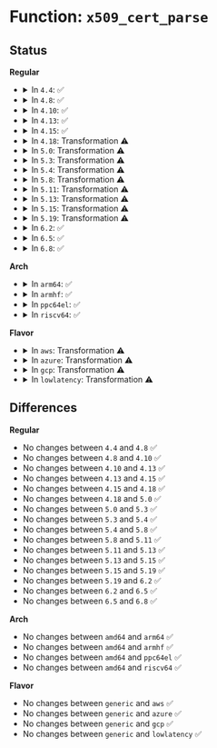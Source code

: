 # Function: <code>x509_cert_parse</code>

## Status
<b>Regular</b>
<ul>
<li>
<details>
<summary>In <code>4.4</code>: ✅</summary>

```c
struct x509_certificate *x509_cert_parse(const void *data, size_t datalen);
```

**Collision:** Unique Global

**Inline:** No

**Transformation:** False

**Instances:**

```
In crypto/asymmetric_keys/x509_cert_parser.c (ffffffff813ad090)
Location: crypto/asymmetric_keys/x509_cert_parser.c:68
Inline: False
Direct callers:
  - crypto/asymmetric_keys/x509_public_key.c:x509_key_preparse
  - crypto/asymmetric_keys/pkcs7_parser.c:pkcs7_extract_cert
```
**Symbols:**

```
ffffffff813ad090-ffffffff813ad200: x509_cert_parse (STB_GLOBAL)
```
</details>
</li>
<li>
<details>
<summary>In <code>4.8</code>: ✅</summary>

```c
struct x509_certificate *x509_cert_parse(const void *data, size_t datalen);
```

**Collision:** Unique Global

**Inline:** No

**Transformation:** False

**Instances:**

```
In crypto/asymmetric_keys/x509_cert_parser.c (ffffffff813f0f30)
Location: crypto/asymmetric_keys/x509_cert_parser.c:64
Inline: False
Direct callers:
  - crypto/asymmetric_keys/x509_public_key.c:x509_key_preparse
  - crypto/asymmetric_keys/pkcs7_parser.c:pkcs7_extract_cert
```
**Symbols:**

```
ffffffff813f0f30-ffffffff813f1102: x509_cert_parse (STB_GLOBAL)
```
</details>
</li>
<li>
<details>
<summary>In <code>4.10</code>: ✅</summary>

```c
struct x509_certificate *x509_cert_parse(const void *data, size_t datalen);
```

**Collision:** Unique Global

**Inline:** No

**Transformation:** False

**Instances:**

```
In crypto/asymmetric_keys/x509_cert_parser.c (ffffffff8140a7b0)
Location: crypto/asymmetric_keys/x509_cert_parser.c:64
Inline: False
Direct callers:
  - crypto/asymmetric_keys/x509_public_key.c:x509_key_preparse
  - crypto/asymmetric_keys/pkcs7_parser.c:pkcs7_extract_cert
```
**Symbols:**

```
ffffffff8140a7b0-ffffffff8140a960: x509_cert_parse (STB_GLOBAL)
```
</details>
</li>
<li>
<details>
<summary>In <code>4.13</code>: ✅</summary>

```c
struct x509_certificate *x509_cert_parse(const void *data, size_t datalen);
```

**Collision:** Unique Global

**Inline:** No

**Transformation:** False

**Instances:**

```
In crypto/asymmetric_keys/x509_cert_parser.c (ffffffff81418300)
Location: crypto/asymmetric_keys/x509_cert_parser.c:64
Inline: False
Direct callers:
  - crypto/asymmetric_keys/x509_public_key.c:x509_key_preparse
  - crypto/asymmetric_keys/pkcs7_parser.c:pkcs7_extract_cert
```
**Symbols:**

```
ffffffff81418300-ffffffff814184b9: x509_cert_parse (STB_GLOBAL)
```
</details>
</li>
<li>
<details>
<summary>In <code>4.15</code>: ✅</summary>

```c
struct x509_certificate *x509_cert_parse(const void *data, size_t datalen);
```

**Collision:** Unique Global

**Inline:** No

**Transformation:** False

**Instances:**

```
In crypto/asymmetric_keys/x509_cert_parser.c (ffffffff81442df0)
Location: crypto/asymmetric_keys/x509_cert_parser.c:64
Inline: False
Direct callers:
  - crypto/asymmetric_keys/x509_public_key.c:x509_key_preparse
  - crypto/asymmetric_keys/pkcs7_parser.c:pkcs7_extract_cert
```
**Symbols:**

```
ffffffff81442df0-ffffffff81442fa9: x509_cert_parse (STB_GLOBAL)
```
</details>
</li>
<li>
<details>
<summary>In <code>4.18</code>: Transformation ⚠️</summary>

```c
struct x509_certificate *x509_cert_parse(const void *data, size_t datalen);
```

**Collision:** Unique Global

**Inline:** No

**Transformation:** True

**Instances:**

```
In crypto/asymmetric_keys/x509_cert_parser.c (0)
Location: crypto/asymmetric_keys/x509_cert_parser.c:64
Inline: False
Direct callers:
  - crypto/asymmetric_keys/x509_public_key.c:x509_key_preparse
  - crypto/asymmetric_keys/pkcs7_parser.c:pkcs7_extract_cert
```
**Symbols:**

```
ffffffff81476590-ffffffff814765a1: x509_cert_parse.cold.3 (STB_LOCAL)
ffffffff81475cf0-ffffffff81475ea7: x509_cert_parse (STB_GLOBAL)
```
</details>
</li>
<li>
<details>
<summary>In <code>5.0</code>: Transformation ⚠️</summary>

```c
struct x509_certificate *x509_cert_parse(const void *data, size_t datalen);
```

**Collision:** Unique Global

**Inline:** No

**Transformation:** True

**Instances:**

```
In crypto/asymmetric_keys/x509_cert_parser.c (0)
Location: crypto/asymmetric_keys/x509_cert_parser.c:64
Inline: False
Direct callers:
  - crypto/asymmetric_keys/x509_public_key.c:x509_key_preparse
  - crypto/asymmetric_keys/pkcs7_parser.c:pkcs7_extract_cert
```
**Symbols:**

```
ffffffff81494730-ffffffff81494741: x509_cert_parse.cold.2 (STB_LOCAL)
ffffffff81493b90-ffffffff81493d47: x509_cert_parse (STB_GLOBAL)
```
</details>
</li>
<li>
<details>
<summary>In <code>5.3</code>: Transformation ⚠️</summary>

```c
struct x509_certificate *x509_cert_parse(const void *data, size_t datalen);
```

**Collision:** Unique Global

**Inline:** No

**Transformation:** True

**Instances:**

```
In crypto/asymmetric_keys/x509_cert_parser.c (0)
Location: crypto/asymmetric_keys/x509_cert_parser.c:63
Inline: False
Direct callers:
  - crypto/asymmetric_keys/x509_public_key.c:x509_key_preparse
  - crypto/asymmetric_keys/pkcs7_parser.c:pkcs7_extract_cert
```
**Symbols:**

```
ffffffff814c2120-ffffffff814c2131: x509_cert_parse.cold (STB_LOCAL)
ffffffff814c1450-ffffffff814c1641: x509_cert_parse (STB_GLOBAL)
```
</details>
</li>
<li>
<details>
<summary>In <code>5.4</code>: Transformation ⚠️</summary>

```c
struct x509_certificate *x509_cert_parse(const void *data, size_t datalen);
```

**Collision:** Unique Global

**Inline:** No

**Transformation:** True

**Instances:**

```
In crypto/asymmetric_keys/x509_cert_parser.c (0)
Location: crypto/asymmetric_keys/x509_cert_parser.c:63
Inline: False
Direct callers:
  - crypto/asymmetric_keys/x509_public_key.c:x509_key_preparse
  - crypto/asymmetric_keys/pkcs7_parser.c:pkcs7_extract_cert
```
**Symbols:**

```
ffffffff814daf50-ffffffff814daf61: x509_cert_parse.cold (STB_LOCAL)
ffffffff814da280-ffffffff814da471: x509_cert_parse (STB_GLOBAL)
```
</details>
</li>
<li>
<details>
<summary>In <code>5.8</code>: Transformation ⚠️</summary>

```c
struct x509_certificate *x509_cert_parse(const void *data, size_t datalen);
```

**Collision:** Unique Global

**Inline:** No

**Transformation:** True

**Instances:**

```
In crypto/asymmetric_keys/x509_cert_parser.c (0)
Location: crypto/asymmetric_keys/x509_cert_parser.c:63
Inline: False
Direct callers:
  - crypto/asymmetric_keys/x509_public_key.c:x509_key_preparse
  - crypto/asymmetric_keys/pkcs7_parser.c:pkcs7_extract_cert
```
**Symbols:**

```
ffffffff8153a820-ffffffff8153a831: x509_cert_parse.cold (STB_LOCAL)
ffffffff81539e60-ffffffff8153a059: x509_cert_parse (STB_GLOBAL)
```
</details>
</li>
<li>
<details>
<summary>In <code>5.11</code>: Transformation ⚠️</summary>

```c
struct x509_certificate *x509_cert_parse(const void *data, size_t datalen);
```

**Collision:** Unique Global

**Inline:** No

**Transformation:** True

**Instances:**

```
In crypto/asymmetric_keys/x509_cert_parser.c (0)
Location: crypto/asymmetric_keys/x509_cert_parser.c:63
Inline: False
Direct callers:
  - crypto/asymmetric_keys/x509_public_key.c:x509_key_preparse
  - crypto/asymmetric_keys/pkcs7_parser.c:pkcs7_extract_cert
```
**Symbols:**

```
ffffffff81bf2270-ffffffff81bf2281: x509_cert_parse.cold (STB_LOCAL)
ffffffff81556c50-ffffffff81556e49: x509_cert_parse (STB_GLOBAL)
```
</details>
</li>
<li>
<details>
<summary>In <code>5.13</code>: Transformation ⚠️</summary>

```c
struct x509_certificate *x509_cert_parse(const void *data, size_t datalen);
```

**Collision:** Unique Global

**Inline:** No

**Transformation:** True

**Instances:**

```
In crypto/asymmetric_keys/x509_cert_parser.c (0)
Location: crypto/asymmetric_keys/x509_cert_parser.c:63
Inline: False
Direct callers:
  - crypto/asymmetric_keys/x509_public_key.c:x509_key_preparse
  - crypto/asymmetric_keys/pkcs7_parser.c:pkcs7_extract_cert
```
**Symbols:**

```
ffffffff81be4228-ffffffff81be4239: x509_cert_parse.cold (STB_LOCAL)
ffffffff8155f3d0-ffffffff8155f5c9: x509_cert_parse (STB_GLOBAL)
```
</details>
</li>
<li>
<details>
<summary>In <code>5.15</code>: Transformation ⚠️</summary>

```c
struct x509_certificate *x509_cert_parse(const void *data, size_t datalen);
```

**Collision:** Unique Global

**Inline:** No

**Transformation:** True

**Instances:**

```
In crypto/asymmetric_keys/x509_cert_parser.c (0)
Location: crypto/asymmetric_keys/x509_cert_parser.c:63
Inline: False
Direct callers:
  - crypto/asymmetric_keys/x509_public_key.c:x509_key_preparse
  - crypto/asymmetric_keys/pkcs7_parser.c:pkcs7_extract_cert
```
**Symbols:**

```
ffffffff81cd7a2d-ffffffff81cd7a3e: x509_cert_parse.cold (STB_LOCAL)
ffffffff815c0760-ffffffff815c0959: x509_cert_parse (STB_GLOBAL)
```
</details>
</li>
<li>
<details>
<summary>In <code>5.19</code>: Transformation ⚠️</summary>

```c
struct x509_certificate *x509_cert_parse(const void *data, size_t datalen);
```

**Collision:** Unique Global

**Inline:** No

**Transformation:** True

**Instances:**

```
In crypto/asymmetric_keys/x509_cert_parser.c (0)
Location: crypto/asymmetric_keys/x509_cert_parser.c:61
Inline: False
Direct callers:
  - crypto/asymmetric_keys/x509_public_key.c:x509_key_preparse
  - crypto/asymmetric_keys/pkcs7_parser.c:pkcs7_extract_cert
```
**Symbols:**

```
ffffffff81e8ac79-ffffffff81e8ac8a: x509_cert_parse.cold (STB_LOCAL)
ffffffff8166a9c0-ffffffff8166abc8: x509_cert_parse (STB_GLOBAL)
```
</details>
</li>
<li>
<details>
<summary>In <code>6.2</code>: ✅</summary>

```c
struct x509_certificate *x509_cert_parse(const void *data, size_t datalen);
```

**Collision:** Unique Global

**Inline:** No

**Transformation:** False

**Instances:**

```
In crypto/asymmetric_keys/x509_cert_parser.c (ffffffff81725440)
Location: crypto/asymmetric_keys/x509_cert_parser.c:61
Inline: False
Direct callers:
  - crypto/asymmetric_keys/x509_public_key.c:x509_key_preparse
  - crypto/asymmetric_keys/pkcs7_parser.c:pkcs7_extract_cert
```
**Symbols:**

```
ffffffff81725440-ffffffff81725656: x509_cert_parse (STB_GLOBAL)
```
</details>
</li>
<li>
<details>
<summary>In <code>6.5</code>: ✅</summary>

```c
struct x509_certificate *x509_cert_parse(const void *data, size_t datalen);
```

**Collision:** Unique Global

**Inline:** No

**Transformation:** False

**Instances:**

```
In crypto/asymmetric_keys/x509_cert_parser.c (ffffffff81761710)
Location: crypto/asymmetric_keys/x509_cert_parser.c:61
Inline: False
Direct callers:
  - crypto/asymmetric_keys/x509_public_key.c:x509_key_preparse
  - crypto/asymmetric_keys/pkcs7_parser.c:pkcs7_extract_cert
```
**Symbols:**

```
ffffffff81761710-ffffffff81761926: x509_cert_parse (STB_GLOBAL)
```
</details>
</li>
<li>
<details>
<summary>In <code>6.8</code>: ✅</summary>

```c
struct x509_certificate *x509_cert_parse(const void *data, size_t datalen);
```

**Collision:** Unique Global

**Inline:** No

**Transformation:** False

**Instances:**

```
In crypto/asymmetric_keys/x509_cert_parser.c (ffffffff817a30a0)
Location: crypto/asymmetric_keys/x509_cert_parser.c:61
Inline: False
Direct callers:
  - crypto/asymmetric_keys/x509_public_key.c:x509_key_preparse
  - crypto/asymmetric_keys/pkcs7_parser.c:pkcs7_extract_cert
```
**Symbols:**

```
ffffffff817a30a0-ffffffff817a3372: x509_cert_parse (STB_GLOBAL)
```
</details>
</li>
</ul>
<b>Arch</b>
<ul>
<li>
<details>
<summary>In <code>arm64</code>: ✅</summary>

```c
struct x509_certificate *x509_cert_parse(const void *data, size_t datalen);
```

**Collision:** Unique Global

**Inline:** No

**Transformation:** False

**Instances:**

```
In crypto/asymmetric_keys/x509_cert_parser.c (ffff8000105d6560)
Location: crypto/asymmetric_keys/x509_cert_parser.c:63
Inline: False
Direct callers:
  - crypto/asymmetric_keys/x509_public_key.c:x509_key_preparse
  - crypto/asymmetric_keys/pkcs7_parser.c:pkcs7_extract_cert
```
**Symbols:**

```
ffff8000105d6560-ffff8000105d6734: x509_cert_parse (STB_GLOBAL)
```
</details>
</li>
<li>
<details>
<summary>In <code>armhf</code>: ✅</summary>

```c
struct x509_certificate *x509_cert_parse(const void *data, size_t datalen);
```

**Collision:** Unique Global

**Inline:** No

**Transformation:** False

**Instances:**

```
In crypto/asymmetric_keys/x509_cert_parser.c (c0783b68)
Location: crypto/asymmetric_keys/x509_cert_parser.c:63
Inline: False
Direct callers:
  - crypto/asymmetric_keys/x509_public_key.c:x509_key_preparse
  - crypto/asymmetric_keys/pkcs7_parser.c:pkcs7_extract_cert
```
**Symbols:**

```
c0783b68-c0783d40: x509_cert_parse (STB_GLOBAL)
```
</details>
</li>
<li>
<details>
<summary>In <code>ppc64el</code>: ✅</summary>

```c
struct x509_certificate *x509_cert_parse(const void *data, size_t datalen);
```

**Collision:** Unique Global

**Inline:** No

**Transformation:** False

**Instances:**

```
In crypto/asymmetric_keys/x509_cert_parser.c (c0000000007650d0)
Location: crypto/asymmetric_keys/x509_cert_parser.c:63
Inline: False
Direct callers:
  - crypto/asymmetric_keys/x509_public_key.c:x509_key_preparse
  - crypto/asymmetric_keys/pkcs7_parser.c:pkcs7_extract_cert
```
**Symbols:**

```
c0000000007650d0-c000000000765368: x509_cert_parse (STB_GLOBAL)
```
</details>
</li>
<li>
<details>
<summary>In <code>riscv64</code>: ✅</summary>

```c
struct x509_certificate *x509_cert_parse(const void *data, size_t datalen);
```

**Collision:** Unique Global

**Inline:** No

**Transformation:** False

**Instances:**

```
In crypto/asymmetric_keys/x509_cert_parser.c (ffffffe00041a498)
Location: crypto/asymmetric_keys/x509_cert_parser.c:63
Inline: False
Direct callers:
  - crypto/asymmetric_keys/x509_public_key.c:x509_key_preparse
  - crypto/asymmetric_keys/pkcs7_parser.c:pkcs7_extract_cert
```
**Symbols:**

```
ffffffe00041a498-ffffffe00041a658: x509_cert_parse (STB_GLOBAL)
```
</details>
</li>
</ul>
<b>Flavor</b>
<ul>
<li>
<details>
<summary>In <code>aws</code>: Transformation ⚠️</summary>

```c
struct x509_certificate *x509_cert_parse(const void *data, size_t datalen);
```

**Collision:** Unique Global

**Inline:** No

**Transformation:** True

**Instances:**

```
In crypto/asymmetric_keys/x509_cert_parser.c (0)
Location: crypto/asymmetric_keys/x509_cert_parser.c:63
Inline: False
Direct callers:
  - crypto/asymmetric_keys/x509_public_key.c:x509_key_preparse
  - crypto/asymmetric_keys/pkcs7_parser.c:pkcs7_extract_cert
```
**Symbols:**

```
ffffffff814d3530-ffffffff814d3541: x509_cert_parse.cold (STB_LOCAL)
ffffffff814d2860-ffffffff814d2a51: x509_cert_parse (STB_GLOBAL)
```
</details>
</li>
<li>
<details>
<summary>In <code>azure</code>: Transformation ⚠️</summary>

```c
struct x509_certificate *x509_cert_parse(const void *data, size_t datalen);
```

**Collision:** Unique Global

**Inline:** No

**Transformation:** True

**Instances:**

```
In crypto/asymmetric_keys/x509_cert_parser.c (0)
Location: crypto/asymmetric_keys/x509_cert_parser.c:63
Inline: False
Direct callers:
  - crypto/asymmetric_keys/x509_public_key.c:x509_key_preparse
  - crypto/asymmetric_keys/pkcs7_parser.c:pkcs7_extract_cert
```
**Symbols:**

```
ffffffff814c3f50-ffffffff814c3f61: x509_cert_parse.cold (STB_LOCAL)
ffffffff814c3280-ffffffff814c3471: x509_cert_parse (STB_GLOBAL)
```
</details>
</li>
<li>
<details>
<summary>In <code>gcp</code>: Transformation ⚠️</summary>

```c
struct x509_certificate *x509_cert_parse(const void *data, size_t datalen);
```

**Collision:** Unique Global

**Inline:** No

**Transformation:** True

**Instances:**

```
In crypto/asymmetric_keys/x509_cert_parser.c (0)
Location: crypto/asymmetric_keys/x509_cert_parser.c:63
Inline: False
Direct callers:
  - crypto/asymmetric_keys/x509_public_key.c:x509_key_preparse
  - crypto/asymmetric_keys/pkcs7_parser.c:pkcs7_extract_cert
```
**Symbols:**

```
ffffffff814cf5c0-ffffffff814cf5d1: x509_cert_parse.cold (STB_LOCAL)
ffffffff814ce8f0-ffffffff814ceae1: x509_cert_parse (STB_GLOBAL)
```
</details>
</li>
<li>
<details>
<summary>In <code>lowlatency</code>: Transformation ⚠️</summary>

```c
struct x509_certificate *x509_cert_parse(const void *data, size_t datalen);
```

**Collision:** Unique Global

**Inline:** No

**Transformation:** True

**Instances:**

```
In crypto/asymmetric_keys/x509_cert_parser.c (0)
Location: crypto/asymmetric_keys/x509_cert_parser.c:63
Inline: False
Direct callers:
  - crypto/asymmetric_keys/x509_public_key.c:x509_key_preparse
  - crypto/asymmetric_keys/pkcs7_parser.c:pkcs7_extract_cert
```
**Symbols:**

```
ffffffff814e8090-ffffffff814e80a1: x509_cert_parse.cold (STB_LOCAL)
ffffffff814e73c0-ffffffff814e75b1: x509_cert_parse (STB_GLOBAL)
```
</details>
</li>
</ul>

## Differences
<b>Regular</b>
<ul>
<li>
No changes between <code>4.4</code> and <code>4.8</code> ✅
</li>
<li>
No changes between <code>4.8</code> and <code>4.10</code> ✅
</li>
<li>
No changes between <code>4.10</code> and <code>4.13</code> ✅
</li>
<li>
No changes between <code>4.13</code> and <code>4.15</code> ✅
</li>
<li>
No changes between <code>4.15</code> and <code>4.18</code> ✅
</li>
<li>
No changes between <code>4.18</code> and <code>5.0</code> ✅
</li>
<li>
No changes between <code>5.0</code> and <code>5.3</code> ✅
</li>
<li>
No changes between <code>5.3</code> and <code>5.4</code> ✅
</li>
<li>
No changes between <code>5.4</code> and <code>5.8</code> ✅
</li>
<li>
No changes between <code>5.8</code> and <code>5.11</code> ✅
</li>
<li>
No changes between <code>5.11</code> and <code>5.13</code> ✅
</li>
<li>
No changes between <code>5.13</code> and <code>5.15</code> ✅
</li>
<li>
No changes between <code>5.15</code> and <code>5.19</code> ✅
</li>
<li>
No changes between <code>5.19</code> and <code>6.2</code> ✅
</li>
<li>
No changes between <code>6.2</code> and <code>6.5</code> ✅
</li>
<li>
No changes between <code>6.5</code> and <code>6.8</code> ✅
</li>
</ul>
<b>Arch</b>
<ul>
<li>
No changes between <code>amd64</code> and <code>arm64</code> ✅
</li>
<li>
No changes between <code>amd64</code> and <code>armhf</code> ✅
</li>
<li>
No changes between <code>amd64</code> and <code>ppc64el</code> ✅
</li>
<li>
No changes between <code>amd64</code> and <code>riscv64</code> ✅
</li>
</ul>
<b>Flavor</b>
<ul>
<li>
No changes between <code>generic</code> and <code>aws</code> ✅
</li>
<li>
No changes between <code>generic</code> and <code>azure</code> ✅
</li>
<li>
No changes between <code>generic</code> and <code>gcp</code> ✅
</li>
<li>
No changes between <code>generic</code> and <code>lowlatency</code> ✅
</li>
</ul>
